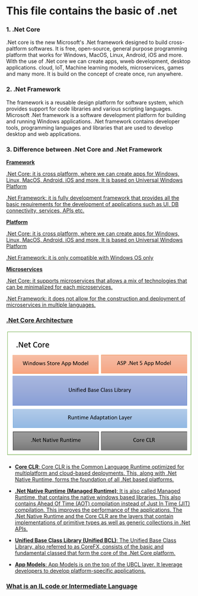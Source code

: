 # This file contains the basic of .net

### 1. .Net Core

.Net core is the new Microsoft's .Net framework designed to build cross-paltform softwares. It is free, open-source, general purpose programming platform that works for Windows, MacOS, Linux, Android, iOS and more. With the use of .Net core we can create apps, wweb development, desktop applications. cloud, IoT, Machine learning models, microservices, games and many more. It is build on the concept of create once, run anywhere.

### 2. .Net Framework

The framework is a reusable design platform for software system, which provides support for code libraries and various scripting languages. Microsoft .Net framework is a software development platform for building and running Windows applications. .Net framework contains developer tools, programming languages and libraries that are used to develop desktop and web applications.

### 3. Difference between .Net Core and .Net Framework

<b><u>Framework<u></b>

.Net Core: it is cross platform, where we can create apps for Windows, Linux, MacOS, Android. iOS and more. It is based on Universal Windows Platform

.Net Framework: it is fully development framework that provides all the basic requirements for the development of applications such as UI, DB connectivity, services, APIs etc.

<b><u>Platform<u></b>

.Net Core: it is cross platform, where we can create apps for Windows, Linux, MacOS, Android. iOS and more. It is based on Universal Windows Platform

.Net Framework: it is only compatible with Windows OS only

<b><u>Microservices<u></b>

.Net Core: it supports microservices that allows a mix of technologies that can be minimalized for each microservices.

.Net Framework: it does not allow for the construction and deployment of microservices in multiple languages.

### .Net Core Architecture

![alt text](dotnet_core_arch.png ".net core architecutre")

- <b>Core CLR</b>: Core CLR is the Common Language Runtime optimized for multiplatform and cloud-based deployments. This, along with .Net Native Runtime, forms the foundation of all .Net based platforms.

- <b>.Net Native Runtime (Managed Runtime)</b>: It is also called Managed Runtime, that contains the native windows based libraries. This also contains Ahead Of Time (AOT) compilation instead of Just In Time (JIT) compilation. This improves the performance of the applications. The .Net Native Runtime and the Core CLR are the layers that contain implementations of primitive types as well as generic collections in .Net APIs.

- <b>Unified Base Class Library (Unified BCL)</b>: The Unified Base Class Library, also referred to as CoreFX, consists of the basic and fundamental classed that form the core of the .Net Core platform.

- <b>App Models</b>: App Models is on the top of the UBCL layer. It leverage developers to develop platform-specific applications.

### What is an IL code or Intermediate Language
